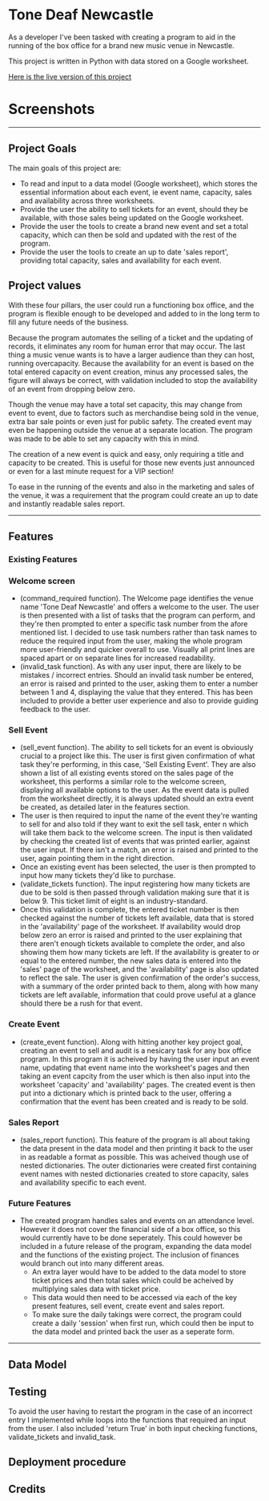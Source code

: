 # Tone Deaf Newcastle

As a developer I've been tasked with creating a program to aid in the running of the box office for a brand new music venue in Newcastle.

This project is written in Python with data stored on a Google worksheet.

[Here is the live version of this project]()

# Screenshots

---

## Project Goals

The main goals of this project are:
- To read and input to a data model (Google worksheet), which stores the essential information about each event, ie event name, capacity, sales and availability across three worksheets.
- Provide the user the ability to sell tickets for an event, should they be available, with those sales being updated on the Google worksheet.
- Provide the user the tools to create a brand new event and set a total capacity, which can then be sold and updated with the rest of the program.
- Provide the user the tools to create an up to date 'sales report', providing total capacity, sales and availability for each event.

## Project values

With these four pillars, the user could run a functioning box office, and the program is flexible enough to be developed and added to in the long term to fill any future needs of the business.

Because the program automates the selling of a ticket and the updating of records, it eliminates any room for human error that may occur. The last thing a music venue wants is to have a larger audience than they can host, running overcapacity. Because the availability for an event is based on the total entered capacity on event creation, minus any processed sales, the figure will always be correct, with validation included to stop the availability of an event from dropping below zero.

Though the venue may have a total set capacity, this may change from event to event, due to factors such as merchandise being sold in the venue, extra bar sale points or even just for public safety. The created event may even be happening outside the venue at a separate location. The program was made to be able to set any capacity with this in mind.

The creation of a new event is quick and easy, only requiring a title and capacity to be created. This is useful for those new events just announced or even for a last minute request for a VIP section!

To ease in the running of the events and also in the marketing and sales of the venue, it was a requirement that the program could create an up to date and instantly readable sales report.

---

## Features

### Existing Features

### Welcome screen
- (command_required function). The Welcome page identifies the venue name 'Tone Deaf Newcastle' and offers a welcome to the user. The user is then presented with a list of tasks that the program can perform, and they're then prompted to enter a specific task number from the afore mentioned list. I decided to use task numbers rather than task names to reduce the required input from the user, making the whole program more user-friendly and quicker overall to use. Visually all print lines are spaced apart or on separate lines for increased readability.
- (invalid_task function). As with any user input, there are likely to be mistakes / incorrect entries. Should an invalid task number be entered, an error is raised and printed to the user, asking them to enter a number between 1 and 4, displaying the value that they entered. This has been included to provide a better user experience and also to provide guiding feedback to the user.

### Sell Event
- (sell_event function). The ability to sell tickets for an event is obviously crucial to a project like this. The user is first given confirmation of what task they're performing, in this case, 'Sell Existing Event'. They are also shown a list of all existing events stored on the sales page of the worksheet, this performs a similar role to the welcome screen, displaying all available options to the user. As the event data is pulled from the worksheet directly, it is always updated should an extra event be created, as detailed later in the features section.
- The user is then required to input the name of the event they're wanting to sell for and also told if they want to exit the sell task, enter n which will take them back to the welcome screen. The input is then validated by checking the created list of events that was printed earlier, against the user input. If there isn't a match, an error is raised and printed to the user, again pointing them in the right direction.
- Once an existing event has been selected, the user is then prompted to input how many tickets they'd like to purchase.
- (validate_tickets function). The input registering how many tickets are due to be sold is then passed through validation making sure that it is below 9. This ticket limit of eight is an industry-standard.
- Once this validation is complete, the entered ticket number is then checked against the number of tickets left available, data that is stored in the 'availability' page of the worksheet. If availability would drop below zero an error is raised and printed to the user explaining that there aren't enough tickets available to complete the order, and also showing them how many tickets are left. If the availability is greater to or equal to the entered number, the new sales data is entered into the 'sales' page of the worksheet, and the 'availability' page is also updated to reflect the sale. The user is given confirmation of the order's success, with a summary of the order printed back to them, along with how many tickets are left available, information that could prove useful at a glance should there be a rush for that event.

### Create Event
- (create_event function). Along with hitting another key project goal, creating an event to sell and audit is a nesicary task for any box office program. In this program it is acheived by having the user input an event name, updating that event name into the worksheet's pages and then taking an event capcity from the user which is then also input into the worksheet 'capacity' and 'availability' pages. The created event is then put into a dictionary which is printed back to the user, offering a confirmation that the event has been created and is ready to be sold.

### Sales Report
- (sales_report function). This feature of the program is all about taking the data present in the data model and then printing it back to the user in as readable a format as possible. This was acheived though use of nested dictionaries. The outer dictionaries were created first containing event names with nested dictionaries created to store capacity, sales and availability specific to each event.

### Future Features
- The created program handles sales and events on an attendance level. However it does not cover the financial side of a box office, so this would currently have to be done seperately. This could however be included in a future release of the program, expanding the data model and the functions of the existing project. The inclusion of finances would branch out into many different areas.
    - An extra layer would have to be added to the data model to store ticket prices and then total sales which could be acheived by multiplying sales data with ticket price.
    - This data would then need to be accessed via each of the key present features, sell event, create event and sales report. 
    - To make sure the daily takings were correct, the program could create a daily 'session' when first run, which could then be input to the data model and printed back the user as a seperate form.

--- 

## Data Model



## Testing

To avoid the user having to restart the program in the case of an incorrect entry I implemented while loops into the functions that required an input from the user. I also included 'return True' in both input checking functions, validate_tickets and invalid_task.

## Deployment procedure

## Credits